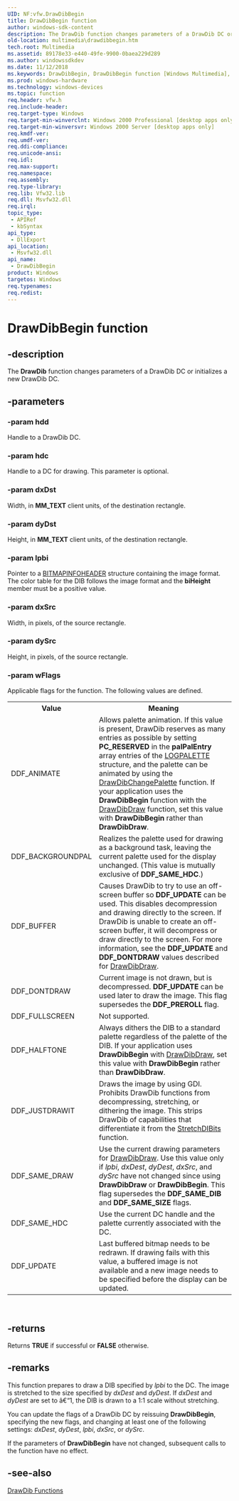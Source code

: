```yaml
---
UID: NF:vfw.DrawDibBegin
title: DrawDibBegin function
author: windows-sdk-content
description: The DrawDib function changes parameters of a DrawDib DC or initializes a new DrawDib DC.
old-location: multimedia\drawdibbegin.htm
tech.root: Multimedia
ms.assetid: 89178e33-e440-49fe-9900-0baea229d289
ms.author: windowssdkdev
ms.date: 11/12/2018
ms.keywords: DrawDibBegin, DrawDibBegin function [Windows Multimedia], _win32_DrawDibBegin, multimedia.drawdibbegin, vfw/DrawDibBegin
ms.prod: windows-hardware
ms.technology: windows-devices
ms.topic: function
req.header: vfw.h
req.include-header: 
req.target-type: Windows
req.target-min-winverclnt: Windows 2000 Professional [desktop apps only]
req.target-min-winversvr: Windows 2000 Server [desktop apps only]
req.kmdf-ver: 
req.umdf-ver: 
req.ddi-compliance: 
req.unicode-ansi: 
req.idl: 
req.max-support: 
req.namespace: 
req.assembly: 
req.type-library: 
req.lib: Vfw32.lib
req.dll: Msvfw32.dll
req.irql: 
topic_type:
 - APIRef
 - kbSyntax
api_type:
 - DllExport
api_location:
 - Msvfw32.dll
api_name:
 - DrawDibBegin
product: Windows
targetos: Windows
req.typenames: 
req.redist: 
---
```


# DrawDibBegin function


## -description



The <b>DrawDib</b> function changes parameters of a DrawDib DC or initializes a new DrawDib DC.




## -parameters




### -param hdd

Handle to a DrawDib DC.
          


### -param hdc

Handle to a DC for drawing. This parameter is optional.
          


### -param dxDst

Width, in <b>MM_TEXT</b> client units, of the destination rectangle.
          


### -param dyDst

Height, in <b>MM_TEXT</b> client units, of the destination rectangle.
          


### -param lpbi

Pointer to a <a href="https://msdn.microsoft.com/153c08a8-d32c-4e9d-9da9-b915eb172327">BITMAPINFOHEADER</a> structure containing the image format. The color table for the DIB follows the image format and the <b>biHeight</b> member must be a positive value.
          


### -param dxSrc

Width, in pixels, of the source rectangle.
          


### -param dySrc

Height, in pixels, of the source rectangle.
          


### -param wFlags

Applicable flags for the function. The following values are defined.
            

<table>
<tr>
<th>Value
</th>
<th>Meaning
</th>
</tr>
<tr>
<td>DDF_ANIMATE</td>
<td>Allows palette animation. If this value is present, DrawDib reserves as many entries as possible by setting <b>PC_RESERVED</b> in the <b>palPalEntry</b> array entries of the <a href="http://go.microsoft.com/fwlink/p/?linkid=17000">LOGPALETTE</a> structure, and the palette can be animated by using the <a href="https://msdn.microsoft.com/8c94ecac-d12c-45c4-8a11-e17502bd7d5d">DrawDibChangePalette</a> function. If your application uses the <b>DrawDibBegin</b> function with the <a href="https://msdn.microsoft.com/b503fcd8-e928-4b3c-9ff5-96b88c5fb2f4">DrawDibDraw</a> function, set this value with <b>DrawDibBegin</b> rather than <b>DrawDibDraw</b>.</td>
</tr>
<tr>
<td>DDF_BACKGROUNDPAL</td>
<td>Realizes the palette used for drawing as a background task, leaving the current palette used for the display unchanged. (This value is mutually exclusive of <b>DDF_SAME_HDC</b>.)</td>
</tr>
<tr>
<td>DDF_BUFFER</td>
<td>Causes DrawDib to try to use an off-screen buffer so <b>DDF_UPDATE</b> can be used. This disables decompression and drawing directly to the screen. If DrawDib is unable to create an off-screen buffer, it will decompress or draw directly to the screen. For more information, see the <b>DDF_UPDATE</b> and <b>DDF_DONTDRAW</b> values described for <a href="https://msdn.microsoft.com/b503fcd8-e928-4b3c-9ff5-96b88c5fb2f4">DrawDibDraw</a>.</td>
</tr>
<tr>
<td>DDF_DONTDRAW</td>
<td>Current image is not drawn, but is decompressed. <b>DDF_UPDATE</b> can be used later to draw the image. This flag supersedes the <b>DDF_PREROLL</b> flag.</td>
</tr>
<tr>
<td>DDF_FULLSCREEN</td>
<td>Not supported.</td>
</tr>
<tr>
<td>DDF_HALFTONE</td>
<td>Always dithers the DIB to a standard palette regardless of the palette of the DIB. If your application uses <b>DrawDibBegin</b> with <a href="https://msdn.microsoft.com/b503fcd8-e928-4b3c-9ff5-96b88c5fb2f4">DrawDibDraw</a>, set this value with <b>DrawDibBegin</b> rather than <b>DrawDibDraw</b>.</td>
</tr>
<tr>
<td>DDF_JUSTDRAWIT</td>
<td>Draws the image by using GDI. Prohibits DrawDib functions from decompressing, stretching, or dithering the image. This strips DrawDib of capabilities that differentiate it from the <a href="https://msdn.microsoft.com/3d57a79a-338d-48ab-8161-3ce17739bf20">StretchDIBits</a> function.</td>
</tr>
<tr>
<td>DDF_SAME_DRAW</td>
<td>Use the current drawing parameters for <a href="https://msdn.microsoft.com/b503fcd8-e928-4b3c-9ff5-96b88c5fb2f4">DrawDibDraw</a>. Use this value only if <i>lpbi</i>, <i>dxDest</i>, <i>dyDest</i>, <i>dxSrc</i>, and <i>dySrc</i> have not changed since using <b>DrawDibDraw</b> or <b>DrawDibBegin</b>. This flag supersedes the <b>DDF_SAME_DIB</b> and <b>DDF_SAME_SIZE</b> flags.</td>
</tr>
<tr>
<td>DDF_SAME_HDC</td>
<td>Use the current DC handle and the palette currently associated with the DC.</td>
</tr>
<tr>
<td>DDF_UPDATE</td>
<td>Last buffered bitmap needs to be redrawn. If drawing fails with this value, a buffered image is not available and a new image needs to be specified before the display can be updated.</td>
</tr>
</table>
 


## -returns



Returns <b>TRUE</b> if successful or <b>FALSE</b> otherwise.




## -remarks



This function prepares to draw a DIB specified by <i>lpbi</i> to the DC. The image is stretched to the size specified by <i>dxDest</i> and <i>dyDest</i>. If <i>dxDest</i> and <i>dyDest</i> are set to â€“1, the DIB is drawn to a 1:1 scale without stretching.

You can update the flags of a DrawDib DC by reissuing <b>DrawDibBegin</b>, specifying the new flags, and changing at least one of the following settings: <i>dxDest</i>, <i>dyDest</i>, <i>lpbi</i>, <i>dxSrc</i>, or <i>dySrc</i>.

If the parameters of <b>DrawDibBegin</b> have not changed, subsequent calls to the function have no effect.




## -see-also




<a href="https://msdn.microsoft.com/9ba47b8d-5328-477e-9272-21e897e54348">DrawDib Functions</a>
 

 

